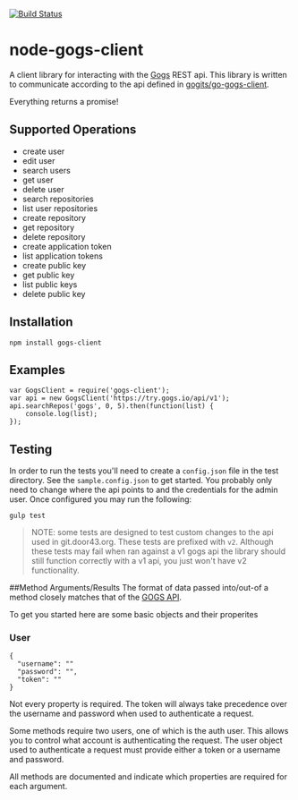 [![Build Status](https://travis-ci.org/unfoldingWord-dev/node-gogs-client.svg?branch=master)](https://travis-ci.org/unfoldingWord-dev/node-gogs-client)

# node-gogs-client
A client library for interacting with the [Gogs](https://gogs.io) REST api. This library is written to communicate according to the api defined in [gogits/go-gogs-client](https://github.com/gogits/go-gogs-client/wiki).

Everything returns a promise!

## Supported Operations
* create user
* edit user
* search users
* get user
* delete user
* search repositories
* list user repositories
* create repository
* get repository
* delete repository
* create application token
* list application tokens
* create public key
* get public key
* list public keys
* delete public key

## Installation
```
npm install gogs-client
```

## Examples
```
var GogsClient = require('gogs-client');
var api = new GogsClient('https://try.gogs.io/api/v1');
api.searchRepos('gogs', 0, 5).then(function(list) {
    console.log(list);
});
```

## Testing
In order to run the tests you'll need to create a `config.json` file in the test directory.
See the `sample.config.json` to get started.
You probably only need to change where the api points to and the credentials for the admin user.
Once configured you may run the following:
```
gulp test
```

> NOTE: some tests are designed to test custom changes to the api used in git.door43.org. These tests are prefixed with `v2`. Although these tests may fail when ran against a v1 gogs api the library should still function correctly with a v1 api, you just won't have v2 functionality.

##Method Arguments/Results
The format of data passed into/out-of a method closely matches that of the [GOGS API](https://github.com/gogits/go-gogs-client/wiki).

To get you started here are some basic objects and their properites

### User
```
{
  "username": ""
  "password": "",
  "token": ""
}
```

Not every property is required. The token will always take precedence over the username and password when used to authenticate a request.

Some methods require two users, one of which is the auth user. This allows you to control what account is authenticating the request. The user object used to authenticate a request must provide either a token or a username and password.

All methods are documented and indicate which properties are required for each argument.
